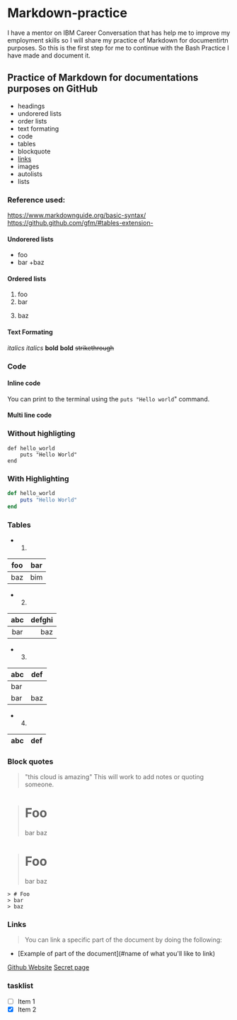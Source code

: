 # Markdown-practice
I have a mentor on IBM Career Conversation that has help me to improve my employment skills so I will share my practice of Markdown for documentirtn purposes. So this is the first step for me to continue with the Bash Practice I have made and document it. 

## Practice of Markdown for documentations purposes on GitHub

- headings
- undorered lists
- order lists
- text formating
- code
- tables
- blockquote
- [links](#links)
- images
- autolists
- lists

### Reference used:
https://www.markdownguide.org/basic-syntax/
https://github.github.com/gfm/#tables-extension- 

#### Undorered lists
- foo
- bar
+baz


#### Ordered lists
1. foo
2. bar
3) baz

#### Text Formating
_italics_
*italics*
**bold**
__bold__
~~strikethrough~~


### Code
#### Inline code 

You can print to the terminal using the `puts "Hello world`" command.

#### Multi line code 


### Without highligting
```
def hello_world
    puts "Hello World"
end
```
### With Highlighting
```rb
def hello_world
    puts "Hello World"
end
```


### Tables
 * 1. 
| foo | bar |
| --- | --- |
| baz | bim |

* 2. 

| abc | defghi |
:-: | -----------------------:
bar | baz

* 3. 
|abc | def |
| --- | --- |
| bar |
| bar | baz | boo |

* 4. 

|abc | def |
| --- | --- |

### Block quotes

> "this cloud is amazing" This will work to add notes or quoting someone.

> # Foo
> bar
> baz

   > # Foo
   > bar
 > baz

    > # Foo
    > bar
    > baz

### Links

> You can link a specific part of the document by doing the following:
 - [Example of part of the document](#name of what you'll like to link)

[Github Website](https://github.com)
[Secret page](Secret.md)

### tasklist

- [ ] Item 1
- [x] Item 2
